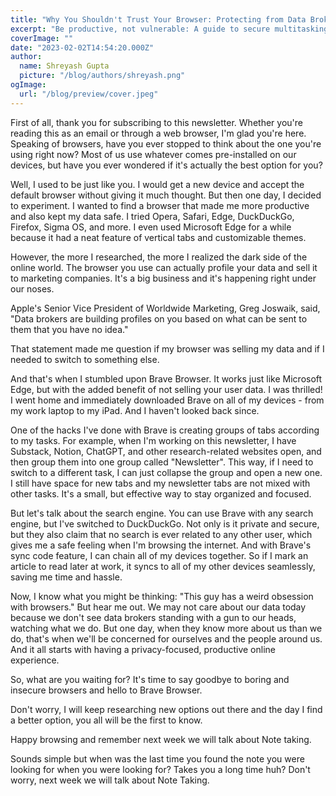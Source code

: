 ```yaml
---
title: "Why You Shouldn't Trust Your Browser: Protecting from Data Brokers"
excerpt: "Be productive, not vulnerable: A guide to secure multitasking"
coverImage: ""
date: "2023-02-02T14:54:20.000Z"
author:
  name: Shreyash Gupta
  picture: "/blog/authors/shreyash.png"
ogImage:
  url: "/blog/preview/cover.jpeg"
---
```


First of all, thank you for subscribing to this newsletter. Whether you're reading this as an email or through a web browser, I'm glad you're here. Speaking of browsers, have you ever stopped to think about the one you're using right now? Most of us use whatever comes pre-installed on our devices, but have you ever wondered if it's actually the best option for you?

Well, I used to be just like you. I would get a new device and accept the default browser without giving it much thought. But then one day, I decided to experiment. I wanted to find a browser that made me more productive and also kept my data safe. I tried Opera, Safari, Edge, DuckDuckGo, Firefox, Sigma OS, and more. I even used Microsoft Edge for a while because it had a neat feature of vertical tabs and customizable themes.

However, the more I researched, the more I realized the dark side of the online world. The browser you use can actually profile your data and sell it to marketing companies. It's a big business and it's happening right under our noses.

Apple's Senior Vice President of Worldwide Marketing, Greg Joswaik, said, "Data brokers are building profiles on you based on what can be sent to them that you have no idea."

That statement made me question if my browser was selling my data and if I needed to switch to something else.

And that's when I stumbled upon Brave Browser. It works just like Microsoft Edge, but with the added benefit of not selling your user data. I was thrilled! I went home and immediately downloaded Brave on all of my devices - from my work laptop to my iPad. And I haven't looked back since.

One of the hacks I've done with Brave is creating groups of tabs according to my tasks. For example, when I'm working on this newsletter, I have Substack, Notion, ChatGPT, and other research-related websites open, and then group them into one group called "Newsletter". This way, if I need to switch to a different task, I can just collapse the group and open a new one. I still have space for new tabs and my newsletter tabs are not mixed with other tasks. It's a small, but effective way to stay organized and focused.

But let's talk about the search engine. You can use Brave with any search engine, but I've switched to DuckDuckGo. Not only is it private and secure, but they also claim that no search is ever related to any other user, which gives me a safe feeling when I'm browsing the internet. And with Brave's sync code feature, I can chain all of my devices together. So if I mark an article to read later at work, it syncs to all of my other devices seamlessly, saving me time and hassle.

Now, I know what you might be thinking: "This guy has a weird obsession with browsers." But hear me out. We may not care about our data today because we don't see data brokers standing with a gun to our heads, watching what we do. But one day, when they know more about us than we do, that's when we'll be concerned for ourselves and the people around us. And it all starts with having a privacy-focused, productive online experience.

So, what are you waiting for? It's time to say goodbye to boring and insecure browsers and hello to Brave Browser.

Don't worry, I will keep researching new options out there and the day I find a better option, you all will be the first to know.

Happy browsing and remember next week we will talk about Note taking.

Sounds simple but when was the last time you found the note you were looking for when you were looking for? Takes you a long time huh? Don't worry, next week we will talk about Note Taking. 